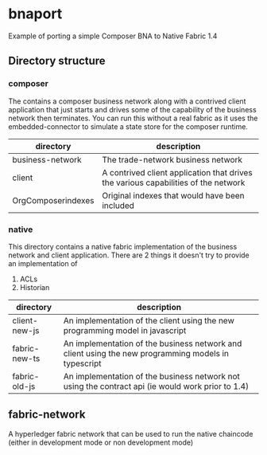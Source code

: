# bnaport
Example of porting a simple Composer BNA to Native Fabric 1.4

## Directory structure

### composer
The contains a composer business network along with a contrived client application that just starts and drives some of the capability of the business network then terminates. You can run this without a real fabric as it uses the embedded-connector to simulate a state store for the composer runtime.

| directory | description |
| --------- | ----------- |
| business-network | The trade-network business network |
| client | A contrived client application that drives the various capabilities of the network |
| OrgComposerindexes | Original indexes that would have been included |

### native
This directory contains a native fabric implementation of the business network and client application. There are 2 things it doesn't try to provide an implementation of
1. ACLs
2. Historian

| directory | description |
| --------- | ----------- |
| client-new-js | An implementation of the client using the new programming model in javascript |
| fabric-new-ts | An implementation of the business network and client using the new programming models in typescript |
| fabric-old-js | An implementation of the business network not using the contract api (ie would work prior to 1.4) |

## fabric-network
A hyperledger fabric network that can be used to run the native chaincode (either in development mode or non development mode)

